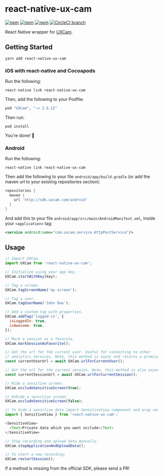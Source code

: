 # react-native-ux-cam

[![npm](https://img.shields.io/npm/v/react-native-ux-cam.svg)](https://www.npmjs.com/package/react-native-ux-cam)
[![npm](https://img.shields.io/npm/dt/react-native-ux-cam.svg)](https://www.npmjs.com/package/react-native-ux-cam)
[![npm](https://img.shields.io/npm/l/react-native-ux-cam.svg)](https://github.com/negativetwelve/react-native-ux-cam/blob/master/LICENSE)
[![CircleCI branch](https://img.shields.io/circleci/project/github/negativetwelve/react-native-ux-cam/master.svg)](https://circleci.com/gh/negativetwelve/react-native-ux-cam)

React Native wrapper for [UXCam](https://uxcam.com).

## Getting Started

```shell
yarn add react-native-ux-cam
```

### iOS with react-native and Cocoapods

Run the following:

```shell
react-native link react-native-ux-cam
```

Then, add the following to your Podfile:

```ruby
pod "UXCam", "~> 2.5.12"
```

Then run:

```shell
pod install
```

You're done! :tada:

### Android

Run the following:

```shell
react-native link react-native-ux-cam
```

Then add the following to your file `android/app/build.gradle` (or add the maven url to your existing repositories section):

```gradle
repositories {
  maven {
    url 'http://sdk.uxcam.com/android'
  }
}
```

And add this to your file `android/app/src/main/AndroidManifest.xml`, inside your `<application>` tag:

```xml
<service android:name="com.uxcam.service.HttpPostService"/>
```

## Usage

```js
// Import UXCam.
import UXCam from 'react-native-ux-cam';

// Initialize using your app key.
UXCam.startWithKey(key);

// Tag a screen.
UXCam.tagScreenName('my screen');

// Tag a user.
UXCam.tagUserName('John Doe');

// Add a custom tag with properties.
UXCam.addTag('logged-in', {
  isLoggedIn: true,
  isAwesome: true,
});

// Mark a session as a favorite.
UXCam.markSessionAsFavorite();

// Get the url for the current user. Useful for connecting to other
// analytics services. Note, this method is async and returns a promise.
const currentUserUrl = await UXCam.urlForCurrentUser();

// Get the url for the current session. Note, this method is also async.
const currentSessionUrl = await UXCam.urlForCurrentSession();

// Hide a sensitive screen.
UXCam.occludeSensitiveScreen(true);

// Unhide a sensitive screen.
UXCam.occludeSensitiveScreen(false);

// To hide a sensitive data import SensitiveView component and wrap sensitive view.
import { SensitiveView } from 'react-native-ux-cam';

<SensitiveView>
  <Text>Private data which you want occlude</Text>
</SensitiveView>

// Stop recording and upload data manually.
UXCam.stopApplicationAndUploadData();

// To start a new recording:
UXCam.restartSession();
```

If a method is missing from the official SDK, please send a PR!
